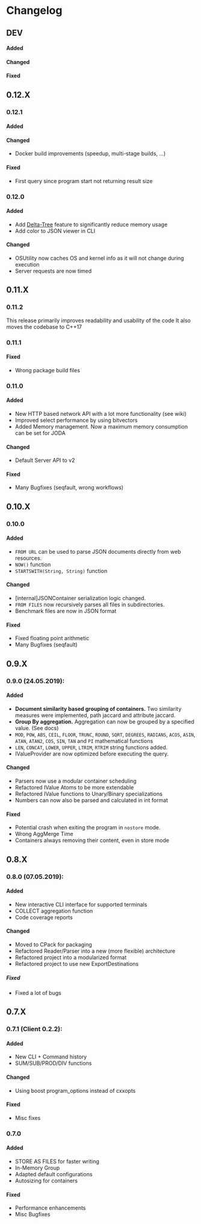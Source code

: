 # Changelog
## DEV
#### Added
#### Changed
#### Fixed


## 0.12.X
### 0.12.1
#### Added
#### Changed
- Docker build improvements (speedup, multi-stage builds, ...)
#### Fixed
- First query since program start not returning result size
### 0.12.0
#### Added
- Add [Delta-Tree](https://dbis.informatik.uni-kl.de/files/papers/edbt2020_joda_data_wrangling.pdf) feature to significantly reduce memory usage
- Add color to JSON viewer in CLI
#### Changed
- OSUtility now caches OS and kernel info as it will not change during execution
- Server requests are now timed


## 0.11.X
### 0.11.2
 This release primarily improves readability and usability of the code
 It also moves the codebase to C++17
### 0.11.1
#### Fixed
- Wrong package build files
### 0.11.0
#### Added
 - New HTTP based network API with a lot more functionality (see wiki)
 - Improved select performance by using bitvectors
 - Added Memory management. Now a maximum memory consumption can be set for JODA
#### Changed
- Default Server API to v2
#### Fixed
- Many Bugfixes (seqfault, wrong workflows)
## 0.10.X
### 0.10.0
#### Added
- `FROM URL` can be used to parse JSON documents directly from web resources.
- `NOW()` function
- `STARTSWITH(String, String)` function
#### Changed
- \[internal\]JSONContainer serialization logic changed.
- `FROM FILES` now recursively parses all files in subdirectories.
- Benchmark files are now in JSON format
#### Fixed
- Fixed floating point arithmetic
- Many Bugfixes (seqfault)
## 0.9.X
### 0.9.0 (24.05.2019):
#### Added
- **Document similarity based grouping of containers.** Two similarity measures were implemented, path jaccard and attribute jaccard.
- **Group By aggregation.** Aggregation can now be grouped by a specified value. (See docs)
- `MOD`, `POW`, `ABS`, `CEIL`, `FLOOR`, `TRUNC`, `ROUND`, `SQRT`, `DEGREES`, `RADIANS`, `ACOS`, `ASIN`, `ATAN`, `ATAN2`, `COS`, `SIN`, `TAN` and `PI`
 mathematical functions
- `LEN`, `CONCAT`, `LOWER`, `UPPER`, `LTRIM`, `RTRIM` string functions added.
- IValueProvider are now optimized before executing the query.
#### Changed
- Parsers now use a modular container scheduling
- Refactored IValue Atoms to be more extendable
- Refactored IValue functions to Unary/Binary specializations
- Numbers can now also be parsed and calculated in int format
#### Fixed
- Potential crash when exiting the program in `nostore` mode.
- Wrong AggMerge Time
- Containers always removing their content, even in store mode
## 0.8.X
### 0.8.0 (07.05.2019):
#### Added
- New interactive CLI interface for supported terminals
- COLLECT aggregation function
- Code coverage reports
#### Changed
- Moved to CPack for packaging
- Refactored Reader/Parser into a new (more flexible) architecture
- Refactored project into a modularized format
- Refactored project to use new ExportDestinations
##### Fixed
- Fixed a lot of bugs
## 0.7.X
### 0.7.1 (Client 0.2.2):
#### Added
- New CLI + Command history
- SUM/SUB/PROD/DIV functions
#### Changed
- Using boost program_options instead of cxxopts
#### Fixed
- Misc fixes
### 0.7.0 
#### Added
- STORE AS FILES for faster writing
- In-Memory Group
- Adapted default configurations
- Autosizing for containers
#### Fixed
- Performance enhancements
- Misc Bugfixes
